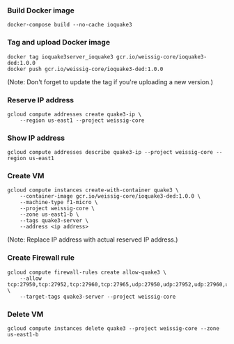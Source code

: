 ### Build Docker image

```
docker-compose build --no-cache ioquake3
```

### Tag and upload Docker image

```
docker tag ioquake3server_ioquake3 gcr.io/weissig-core/ioquake3-ded:1.0.0
docker push gcr.io/weissig-core/ioquake3-ded:1.0.0
```
(Note: Don't forget to update the tag if you're uploading a new version.)

### Reserve IP address

```
gcloud compute addresses create quake3-ip \
    --region us-east1 --project weissig-core
```

### Show IP address

```
gcloud compute addresses describe quake3-ip --project weissig-core --region us-east1
```

### Create VM

```
gcloud compute instances create-with-container quake3 \
    --container-image gcr.io/weissig-core/ioquake3-ded:1.0.0 \
    --machine-type f1-micro \
    --project weissig-core \
    --zone us-east1-b \
    --tags quake3-server \
    --address <ip address>
```
(Note: Replace IP address with actual reserved IP address.)

### Create Firewall rule

```
gcloud compute firewall-rules create allow-quake3 \
    --allow tcp:27950,tcp:27952,tcp:27960,tcp:27965,udp:27950,udp:27952,udp:27960,udp:27965 \
    --target-tags quake3-server --project weissig-core
```

### Delete VM

```
gcloud compute instances delete quake3 --project weissig-core --zone us-east1-b
```